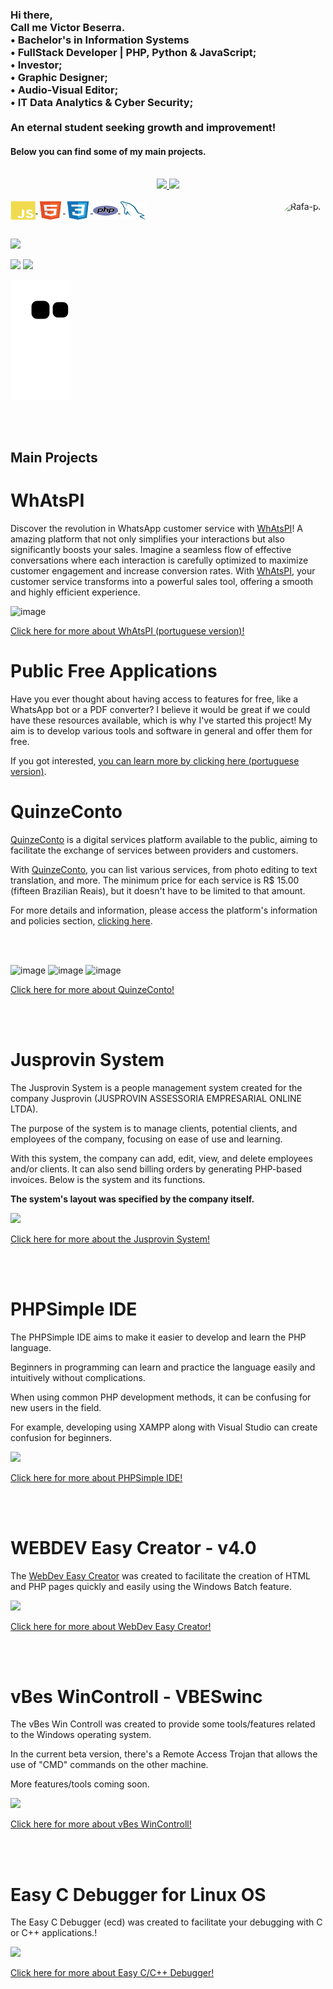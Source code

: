 <h3 align="left">Hi there, <br>Call me Victor Beserra. <br>• Bachelor's in Information Systems <br>• FullStack Developer | PHP, Python & JavaScript;<br>• Investor;<br>• Graphic Designer;<br>• Audio-Visual Editor;<br>• IT Data Analytics & Cyber Security; <br><br>An eternal student seeking growth and improvement!</h3>
<h4>Below you can find some of my main projects.</h4>
<br>
<div align="center">
  <a href="https://github.com/victorbeser">
  <img height="180em" src="https://github-readme-stats.vercel.app/api?username=victorbeser&show_icons=true&theme=dracula&include_all_commits=true&count_private=true"/>
  <img height="180em" src="https://github-readme-stats.vercel.app/api/top-langs/?username=victorbeser&layout=compact&langs_count=7&theme=dracula"/>
</div>
<div style="display: inline_block"><br>
  <img align="center" alt="Rafa-Js" height="30" width="40" src="https://raw.githubusercontent.com/devicons/devicon/master/icons/javascript/javascript-plain.svg">
  <img align="center" alt="Rafa-HTML" height="30" width="40" src="https://raw.githubusercontent.com/devicons/devicon/master/icons/html5/html5-original.svg">
  <img align="center" alt="Rafa-CSS" height="30" width="40" src="https://raw.githubusercontent.com/devicons/devicon/master/icons/css3/css3-original.svg">
  <img align="center" alt="Rafa-Python" height="30" width="40" src="https://raw.githubusercontent.com/devicons/devicon/master/icons/php/php-original.svg">
  <img align="center" alt="Rafa-Csharp" height="30" width="40" src="https://raw.githubusercontent.com/devicons/devicon/master/icons/mysql/mysql-original.svg">
  <img align="right" alt="Rafa-pic" height="150" style="border-radius:50px;" src="https://media3.giphy.com/media/qgQUggAC3Pfv687qPC/giphy.gif">
</div>
  
  ##
 
<div> 
  <!--<a href="https://www.youtube.com/channel/UC_-uuuZbY0AAt9CViNzvc-Q" target="_blank"><img src="https://img.shields.io/badge/YouTube-FF0000?style=for-the-badge&logo=youtube&logoColor=white" target="_blank"></a>-->
  <a href="https://instagram.com/jvbeesan" target="_blank"><img src="https://img.shields.io/badge/-Instagram-%23E4405F?style=for-the-badge&logo=instagram&logoColor=white" target="_blank"></a>
 	<!--<a href="https://www.twitch.tv/rafaballerinii" target="_blank"><img src="https://img.shields.io/badge/Twitch-9146FF?style=for-the-badge&logo=twitch&logoColor=white" target="_blank"></a>-->

  <a href = "mailto:mxd46934@gmail.com"><img src="https://img.shields.io/badge/-Gmail-%23333?style=for-the-badge&logo=gmail&logoColor=white" target="_blank"></a>
  <a href="https://www.linkedin.com/in/victor-beserra-ba0b39196/" target="_blank"><img src="https://img.shields.io/badge/-LinkedIn-%230077B5?style=for-the-badge&logo=linkedin&logoColor=white" target="_blank"></a> 
 
  ![Snake animation](https://github.com/rafaballerini/rafaballerini/blob/output/github-contribution-grid-snake.svg)
 
</div>
  
<br>
<br>

<h2>Main Projects<h2>

# WhAtsPI

Discover the revolution in WhatsApp customer service with <a href="https://quinzeconto.com.br/whatspi">WhAtsPI</a>! A amazing platform that not only simplifies your interactions but also significantly boosts your sales. Imagine a seamless flow of effective conversations where each interaction is carefully optimized to maximize customer engagement and increase conversion rates. With <a href="https://quinzeconto.com.br/whatspi">WhAtsPI</a>, your customer service transforms into a powerful sales tool, offering a smooth and highly efficient experience.

![image](https://github.com/user-attachments/assets/5d76e7f5-f023-487e-80f1-0fabe44bf789)

<a target="_blank" href="https://quinzeconto.com.br/whatspi">Click here for more about WhAtsPI (portuguese version)!</a>


# Public Free Applications

Have you ever thought about having access to features for free, like a WhatsApp bot or a PDF converter? I believe it would be great if we could have these resources available, which is why I've started this project! My aim is to develop various tools and software in general and offer them for free.

If you got interested, <a href="https://github.com/victorbeser/public-apps">you can learn more by clicking here (portuguese version)</a>.

# QuinzeConto

<a href="https://quinzeconto.com.br/">QuinzeConto</a> is a digital services platform available to the public, aiming to facilitate the exchange of services between providers and customers.

With <a href="https://quinzeconto.com.br/">QuinzeConto</a>, you can list various services, from photo editing to text translation, and more. The minimum price for each service is R$ 15.00 (fifteen Brazilian Reais), but it doesn't have to be limited to that amount.

For more details and information, please access the platform's information and policies section, <a href="https://quinzeconto.com.br/public/view/Pages.php?p=termos">clicking here</a>.

<br>
<br>

![image](https://user-images.githubusercontent.com/58988379/188935687-178bd7fb-3636-475b-9482-5e773a3ac45e.png)
![image](https://user-images.githubusercontent.com/58988379/188935840-13e27f31-0202-4ccf-b9dc-15816f5126ee.png)
![image](https://user-images.githubusercontent.com/58988379/188935931-b47842ca-4258-4635-9577-1bd6f6d1b5e2.png)

<a target="_blank" href="https://github.com/victorbeser/QuinzeConto">Click here for more about QuinzeConto!</a>

<br>
<br>
  
# Jusprovin System
The Jusprovin System is a people management system created for the company Jusprovin (JUSPROVIN ASSESSORIA EMPRESARIAL ONLINE LTDA).

The purpose of the system is to manage clients, potential clients, and employees of the company, focusing on ease of use and learning.

With this system, the company can add, edit, view, and delete employees and/or clients. It can also send billing orders by generating PHP-based invoices. Below is the system and its functions.

<strong>The system's layout was specified by the company itself.</strong>

<img src="https://user-images.githubusercontent.com/58988379/174392906-b3b58db5-bbcc-4d2c-bc50-4ac24000df80.png">

<a target="_blank" href="https://github.com/victorbeser/Jusprovin-System">Click here for more about the Jusprovin System!</a>

  
<br>
  <br>
  
 # PHPSimple IDE

The PHPSimple IDE aims to make it easier to develop and learn the PHP language.

Beginners in programming can learn and practice the language easily and intuitively without complications.

When using common PHP development methods, it can be confusing for new users in the field.

For example, developing using XAMPP along with Visual Studio can create confusion for beginners.

<img src="https://user-images.githubusercontent.com/58988379/175021956-1337e349-031d-435e-af79-41cee43deadf.png">

<a target="_blank" href="https://github.com/victorbeser/PHPSimpleIDE/">Click here for more about PHPSimple IDE!</a>
     
<br>
  <br>
  
  # WEBDEV Easy Creator - v4.0
  
The <a href="https://github.com/victorbeser/WebDevEasy_PHP">WebDev Easy Creator</a> was created to facilitate the creation of HTML and PHP pages quickly and easily using the Windows Batch feature.

<img src="https://user-images.githubusercontent.com/58988379/172281664-1ab140ae-1a39-49a6-b5d0-fc374371ad07.png">

<a target="_blank" href="https://github.com/victorbeser/WebDevEasy_PHP">Click here for more about WebDev Easy Creator!</a>
  
   
<br>
  <br>
  
  
  # vBes WinControll - VBESwinc
The vBes Win Controll was created to provide some tools/features related to the Windows operating system.

In the current beta version, there's a Remote Access Trojan that allows the use of "CMD" commands on the other machine.

More features/tools coming soon.

<img src="https://user-images.githubusercontent.com/58988379/175358397-de00d7fc-ab49-453b-904d-13293499cce6.png">

<a target="_blank" href="https://github.com/victorbeser/vBes-WinControll">Click here for more about vBes WinControll!</a>

<br>
<br>

  
  # Easy C Debugger for Linux OS
The Easy C Debugger (ecd) was created to facilitate your debugging with C or C++ applications.!


<img src="https://github.com/victorbeser/victorbeser/assets/58988379/6c34b991-9d75-46c7-82f7-6ead2025b415">

<a target="_blank" href="https://github.com/victorbeser/easycdebugger">Click here for more about Easy C/C++ Debugger!</a>

<br>
<br>
